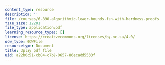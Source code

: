 ```yaml
---
content_type: resource
description: ''
file: /courses/6-890-algorithmic-lower-bounds-fun-with-hardness-proofs-fall-2014/a22b0c51cb84c7b9065786ecadd5533f_5GEKCOhiqro.pdf
file_size: 12201
file_type: application/pdf
learning_resource_types: []
license: https://creativecommons.org/licenses/by-nc-sa/4.0/
ocw_type: OCWFile
resourcetype: Document
title: 3play pdf file
uid: a22b0c51-cb84-c7b9-0657-86ecadd5533f
---
```

